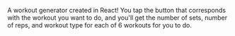 A workout generator created in React! You tap the button that corresponds with the workout you want to do, and you'll get the number of sets, number of reps, and workout type for each of 6 workouts for you to do.